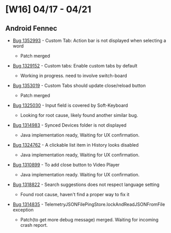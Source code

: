 # [W16] 04/17 - 04/21

## Android Fennec

* [Bug 1352993](https://bugzilla.mozilla.org/show_bug.cgi?id=1352993) - Custom Tab: Action bar is not displayed when selecting a word
    - Patch merged

* [Bug 1329152](https://bugzilla.mozilla.org/show_bug.cgi?id=1329152) - Custom tabs: Enable custom tabs by default
    - Working in progress. need to involve switch-board

* [Bug 1353019](https://bugzilla.mozilla.org/show_bug.cgi?id=1353019) - Custom Tabs should update close/reload button
    - Patch merged

* [Bug 1325030](https://bugzilla.mozilla.org/show_bug.cgi?id=1325030) - Input field is covered by Soft-Keyboard
    - Looking for root cause, likely found another similar bug.

* [Bug 1314983](https://bugzilla.mozilla.org/show_bug.cgi?id=1314983) - Synced Devices folder is not displayed
    - Java implementation ready, Waiting for UX confirmation.

* [Bug 1324762](https://bugzilla.mozilla.org/show_bug.cgi?id=1324726) - A clickable list item in History looks disabled
    - Java implementation ready, Waiting for UX confirmation.

* [Bug 1310899](https://bugzilla.mozilla.org/show_bug.cgi?id=1310899) - To add close button to Video Player
    - Java implementation ready. Waiting for UX confirmation.

* [Bug 1318822](https://bugzilla.mozilla.org/show_bug.cgi?id=1318822) -  Search suggestions does not respect language setting
    - Found root cause, haven't find a proper way to fix it

* [Bug 1314835](https://bugzilla.mozilla.org/show_bug.cgi?id=1314835) - TelemetryJSONFilePingStore.lockAndReadJSONFromFile exception
    - Patch(to get more debug message) merged. Waiting for incoming crash report.

